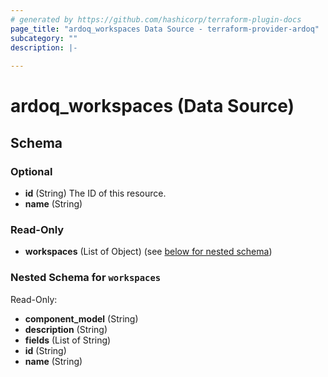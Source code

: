 ```yaml
---
# generated by https://github.com/hashicorp/terraform-plugin-docs
page_title: "ardoq_workspaces Data Source - terraform-provider-ardoq"
subcategory: ""
description: |-
  
---
```


# ardoq_workspaces (Data Source)





<!-- schema generated by tfplugindocs -->
## Schema

### Optional

- **id** (String) The ID of this resource.
- **name** (String)

### Read-Only

- **workspaces** (List of Object) (see [below for nested schema](#nestedatt--workspaces))

<a id="nestedatt--workspaces"></a>
### Nested Schema for `workspaces`

Read-Only:

- **component_model** (String)
- **description** (String)
- **fields** (List of String)
- **id** (String)
- **name** (String)


